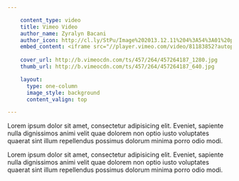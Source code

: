 ```yaml
---

    content_type: video
    title: Vimeo Video
    author_name: Zyralyn Bacani
    author_icon: http://cl.ly/StPu/Image%202013.12.11%204%3A54%3A01%20pm.png
    embed_content: <iframe src="//player.vimeo.com/video/81183852?autoplay=1&amp;byline=0&amp;portrait=0" frameborder="0" height="100%" width="100%" webkitallowfullscreen="" mozallowfullscreen="" allowfullscreen=""></iframe>
    
    cover_url: http://b.vimeocdn.com/ts/457/264/457264187_1280.jpg
    thumb_url: http://b.vimeocdn.com/ts/457/264/457264187_640.jpg

    layout:
      type: one-column
      image_style: background
      content_valign: top

---
```


Lorem ipsum dolor sit amet, consectetur adipisicing elit. Eveniet, sapiente nulla dignissimos animi velit quae dolorem non optio iusto voluptates quaerat sint illum repellendus possimus dolorum minima porro odio modi.

Lorem ipsum dolor sit amet, consectetur adipisicing elit. Eveniet, sapiente nulla dignissimos animi velit quae dolorem non optio iusto voluptates quaerat sint illum repellendus possimus dolorum minima porro odio modi.

<!-- http://vimeo.com/api/v2/video/81183852.json -->

